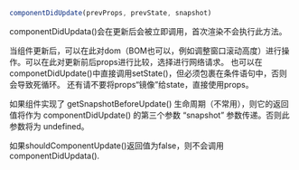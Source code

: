 ```js
componentDidUpdate(prevProps, prevState, snapshot)
```
componentDidUpdata()会在更新后会被立即调用，首次渲染不会执行此方法。

当组件更新后，可以在此对dom（BOM也可以，例如调整窗口滚动高度）进行操作。可以在此对更新前后props进行比较，选择进行网络请求。
也可以在componetDidUpdate()中直接调用setState()，但必须包裹在条件语句中，否则会导致死循环。
还有请不要将props“镜像”给state，直接使用props。

如果组件实现了 getSnapshotBeforeUpdate() 生命周期（不常用），则它的返回值将作为 componentDidUpdate() 的第三个参数 “snapshot” 参数传递。否则此参数将为 undefined。

如果shouldComponentUpdate()返回值为false，则不会调用componentDidUpdata().